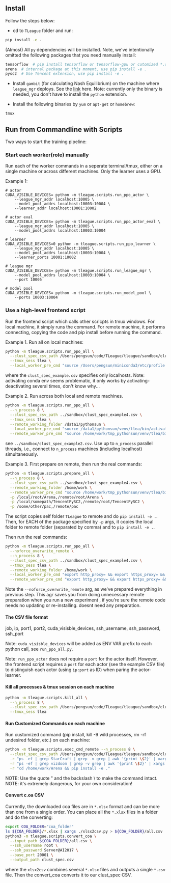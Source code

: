 ## Install
Follow the steps below:

* cd to `TLeague` folder and run:
```bash
pip install -e .
```
(Almost) All `py` dependencies will be installed. 
Note, we've intentionally omitted the following packages that you need manually install:
```bash
tensorflow  # pip install tensorflow or tensorflow-gpu or cutomized *.whl
arena  # internal package at this moment, use pip install -e .
pysc2  # Use Tencent extension, use pip install -e . 
``` 

* Install `gambit` (for calculating Nash Equilibrium) on the machine where `league_mgr` deploys.
See the [link](https://gambitproject.readthedocs.io/en/latest/build.html#general-information) here.
Note: currently only the binary is needed, 
you don't have to install the `python` extension. 

* Install the following binaries by `yum` or `apt-get` or `homebrew`:
```bash
tmux
```

## Run from Commandline with Scripts

Two ways to start the training pipeline:

### Start each worker(role) manually
Run each of the worker commands in a seperate terminal/tmux,
either on a single machine or across different machines.
Only the learner uses a GPU.

Example 1:
```
# actor
CUDA_VISIBLE_DEVICES= python -m tleague.scripts.run_ppo_actor \
    --league_mgr_addr localhost:10005 \
    --model_pool_addrs localhost:10003:10004 \
    --learner_addr localhost:10001:10002

# actor eval
CUDA_VISIBLE_DEVICES= python -m tleague.scripts.run_ppo_actor_eval \
    --league_mgr_addr localhost:10005 \
    --model_pool_addrs localhost:10003:10004 

# learner
CUDA_VISIBLE_DEVICES=0 python -m tleague.scripts.run_ppo_learner \
    --league_mgr_addr localhost:10005 \
    --model_pool_addrs localhost:10003:10004 \
    --learner_ports 10001:10002

# league mgr
CUDA_VISIBLE_DEVICES= python -m tleague.scripts.run_league_mgr \
    --model_pool_addrs localhost:10003:10004 \
    --port 10005

# model pool
CUDA_VISIBLE_DEVICES= python -m tleague.scripts.run_model_pool \
    --ports 10003:10004
```

### Use a high-level frontend script
Run the frontend script which calls other scricpts in tmux windows.
For local machine, it simply runs the command. 
For remote machine, it performs connecting, copying the code and pip install before running the command.

Example 1.
Run all on local machines:
```bash
python -m tleague.scripts.run_ppo_all \
  --clust_spec_csv_path /Users/pengsun/code/TLeague/tleague/sandbox/clust_spec_example.csv \
  --tmux_sess tlea \
  --local_worker_pre_cmd "source /Users/pengsun/miniconda3/etc/profile.d/conda.sh && conda activate tlea && conda deactivate && conda activate tlea && "
```
where the `clust_spec_example.csv` specifies only localhosts.
Note: activating conda env seems problematic, 
it only works by activating-deactivating several times,
don't know why...

Example 2.
Run across both local and remote machines.
```bash
python -m tleague.scripts.run_ppo_all \
  --n_process 8 \
  --clust_spec_csv_path ../sandbox/clust_spec_example4.csv \
  --tmux_sess tlea \
  --remote_working_folder /data1/pythonsun \
  --local_worker_pre_cmd "source /data1/pythonsun/venv/tlea/bin/activate && " \
  --remote_worker_pre_cmd "source /home/work/tmp_pythonsun/venv/tlea/bin/activate && "
```
see `../sandbox/clust_spec_example2.csv`.
Use up to `n_process` parallel threads, 
i.e., connect to `n_process` machines (including localhost) simultaneously.

Example 3. First prepare on remote, then run the real commands:
```bash
python -m tleague.scripts.prepare_all \
  --n_process 8 \
  --clust_spec_csv_path ../sandbox/clust_spec_example4.csv \
  --remote_working_folder /home/work \
  --remote_worker_pre_cmd "source /home/work/tmp_pythonsun/venv/tlea/bin/activate && " \
  -p /local/root/Arena,/remote/root/Arena \
  -p /local/somepath/TencentPySC2,/remote/root/TencentPySC2 \
  -p /some/other/pac,/remote/pac
```
The script copies self folder `TLeague` to remote and do `pip install -e .`.
Then, for EACH of the package specified by `-p` args, 
it copies the local folder to remote folder (separated by comma) and to `pip install -e .`.

Then run the real commands:
```bash
python -m tleague.scripts.run_ppo_all \
  --noforce_overwrite_remote \
  --n_process 8 \
  --clust_spec_csv_path ../sandbox/clust_spec_example4.csv \
  --tmux_sess tlea \
  --remote_working_folder /home/work \
  --local_worker_pre_cmd "export http_proxy= && export https_proxy= && source /data1/pythonsun/venv/tlea/bin/activate && " \
  --remote_worker_pre_cmd "export http_proxy= && export https_proxy= && source /home/work/tmp_pythonsun/venv/tlea/bin/activate && "
```
Note the `--noforce_overwrite_remote` arg, 
as we've prepared everything in previous step. 
This agr saves you from doing unnecessary remote preparation when you run a new experiment
, if you're sure the remote code needs no updating or re-installing. doesnt need any preparation. 


#### The CSV file format
job, ip, port1, port2, cuda_visisble_devices, ssh_username, ssh_password, ssh_port

Note: `cuda_visisble_devices` will be added as ENV VAR prefix to each python call,
see `run_ppo_all.py`.

Note: `run_ppo_actor` does not require a `port` for the actor itself.
However, the frontend script requires a `port` for each actor (see the example CSV file) 
to distinguish each actor (using `ip:port` as ID) when paring the actor-learner.

#### Kill all processes & tmux session on each machine
```bash
python -m tleague.scripts.kill_all \
  --n_process 8 \
  --clust_spec_csv_path /Users/pengsun/code/TLeague/tleague/sandbox/clust_spec_example.csv \
  --tmux_sess tlea
```

#### Run Customized Commands on each machine
Run customized command (pip install, kill -9 wild processes, rm -rf undesired folder, etc.) on each machine:
```bash
python -m tleague.scripts.exec_cmd_remote --n_process 8 \
  --clust_spec_csv_path /Users/pengsun/code/TLeague/tleague/sandbox/clust_spec_example.csv \
  -r "ps -ef | grep StarCraft | grep -v grep | awk '{print \$2}' | xargs kill -9" \
  -r "ps -ef | grep vizdoom | grep -v grep | awk '{print \$2}' | xargs kill -9" \
  -r "cd /home/work/Arena && pip install -e ."
```
NOTE: Use the quote " and the backslash \ to make the command intact.
NOTE: it's extremely dangerous, for your own consideration!

#### Convert c.oa CSV 
Currently, the downloaded coa files are in `*.xlsx` format and can be more than one from a single order. 
You can place all the `*.xlsx` files in a folder and do the converting: 
```bash
export COA_FOLDER="coa_folder"
ls ${COA_FOLDER}/*.xlsx | xargs ./xlsx2csv.py > ${COA_FOLDER}/all.csv
python3 -m tleague.scripts.convert_coa \
  --input_path ${COA_FOLDER}/all.csv \
  --ssh_username root \
  --ssh_password Server@AI2017 \
  --base_port 20001 \
  --output_path clust_spec.csv
```
where the `xlsx2csv` combines several `*.xlsx` files and outputs a single `*.csv` file.
Then the convert_coa converts it to our clust_spec CSV.


